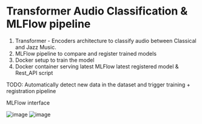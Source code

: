 # Transformer Audio Classification & MLFlow pipeline

1) Transformer - Encoders architecture to classify audio between Classical and Jazz Music.
2) MLFlow pipeline to compare and register trained models
3) Docker setup to train the model
4) Docker container serving latest MLFlow latest registered model & Rest_API script

TODO: Automatically detect new data in the dataset and trigger training + registration pipeline



MLFlow interface

![image](https://github.com/VasileiosKarapoulios/Transformer-Audio-Classification-And-MLFlow-pipeline/assets/54540739/b18ae8b3-0b90-4854-b156-feacfbda972b)
![image](https://github.com/VasileiosKarapoulios/Transformer-Audio-Classification-And-MLFlow-pipeline/assets/54540739/5eae49ca-5a07-4bbb-b425-1537ec74b7fb)
